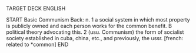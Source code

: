 TARGET DECK
ENGLISH

START
Basic
Communism
Back: n. 1 a social system in which most property is publicly owned and each person works for the common benefit. B political theory advocating this. 2 (usu. Communism) the form of socialist society established in cuba, china, etc., and previously, the ussr. [french: related to *common]
END
